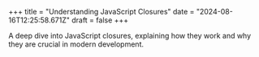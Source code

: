 +++
title = "Understanding JavaScript Closures"
date = "2024-08-16T12:25:58.671Z"
draft = false
+++

  A deep dive into JavaScript closures, explaining how they work and why they are crucial in modern development.
        